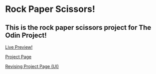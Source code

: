 # Rock Paper Scissors!
## This is the rock paper scissors project for The Odin Project!

[Live Preview!](https://moralu94.github.io/Rock-Paper-Scissors/)

[Project Page](https://www.theodinproject.com/lessons/foundations-rock-paper-scissors)

[Revising Project Page (UI)](https://www.theodinproject.com/lessons/foundations-revisiting-rock-paper-scissors)